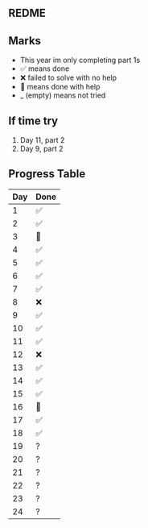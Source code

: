 ﻿## REDME

## Marks
- This year im only completing part 1s
- ✅ means done
- ❌ failed to solve with no help
- 🔵 means done with help
- _ (empty) means not tried

## If time try
1. Day 11, part 2
2. Day 9, part 2

## Progress Table

| Day | Done   |
|-----|--------|
| 1   | ✅     |
| 2   | ✅     |
| 3   | 🔵     |
| 4   | ✅     |
| 5   | ✅     |
| 6   | ✅     |
| 7   | ✅     |
| 8   | ❌     |
| 9   | ✅     |
| 10  | ✅     |
| 11  | ✅     |
| 12  | ❌     |
| 13  | ✅     |
| 14  | ✅     |
| 15  | ✅     |
| 16  | 🔵     |
| 17  | ✅     |
| 18  | ✅     |
| 19  | ?      |
| 20  | ?      |
| 21  | ?      |
| 22  | ?      |
| 23  | ?      |
| 24  | ?      |
